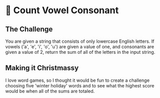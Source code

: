 # 🧮 Count Vowel Consonant

## The Challenge

You are given a string that consists of only lowercase English letters. If vowels ('a', 'e', 'i', 'o', 'u') are given a value of one, and consonants are given a value of 2, return the sum of all of the letters in the input string.

## Making it Christmassy

I love word games, so I thought it would be fun to create a challenge choosing five 'winter holiday' words and to see what the highest score would be when all of the sums are totaled.